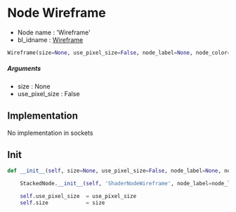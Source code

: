 # Node Wireframe

- Node name : 'Wireframe'
- bl_idname : [Wireframe](https://docs.blender.org/api/current/bpy.types.Wireframe.html)


``` python
Wireframe(size=None, use_pixel_size=False, node_label=None, node_color=None)
```
##### Arguments

- size : None
- use_pixel_size : False

## Implementation

No implementation in sockets

## Init

``` python
def __init__(self, size=None, use_pixel_size=False, node_label=None, node_color=None):

    StackedNode.__init__(self, 'ShaderNodeWireframe', node_label=node_label, node_color=node_color)

    self.use_pixel_size  = use_pixel_size
    self.size            = size
```
